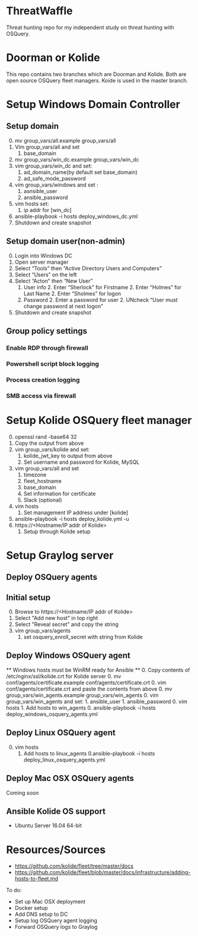 # ThreatWaffle
Threat hunting repo for my independent study on threat hunting with OSQuery.

# Doorman or Kolide
This repo contains two branches which are Doorman and Kolide. Both are open source OSQuery fleet managers. Koide is used in the master branch.

# Setup Windows Domain Controller
## Setup domain
0. mv group_vars/all.example group_vars/all
0. Vim group_vars/all and set
    1. base_domain  
0. mv group_vars/win_dc.example group_vars/win_dc
0. vim group_vars/win_dc and set:
    1. ad_domain_name(by default set base_domain)
    1. ad_safe_mode_password
0. vim group_vars/windows and set :
    1. asnsible_user
    1. ansible_password
0. vim hosts set:
    1. ip addr for [win_dc]
0. ansible-playbook -i hosts deploy_windows_dc.yml
0. Shutdown and create snapshot

## Setup domain user(non-admin)
0. Login into Windows DC
0. Open server manager
0. Select “Tools” then “Active Directory Users and Computers”
0. Select “Users” on the left
0. Select “Acton” then “New User”
    1. User info
        2. Enter “Sherlock” for Firstname
        2. Enter “Holmes” for Last Name
        2. Enter “Sholmes” for logon
    1. Password
        2. Enter a password for user
        2. UNcheck “User must change password at next logon”
0. Shutdown and create snapshot

## Group policy settings
### Enable RDP through firewall

### Powershell script block logging

### Process creation logging

### SMB access via firewall

# Setup Kolide OSQuery fleet manager
0. openssl rand -base64 32
0. Copy the output from above
0. vim group_vars/kolide and set:
    1. kolide_jwt_key to output from above
    1. Set username and password for Kolide, MySQL
0. vim group_vars/all and set
    1. timezone
    1. fleet_hostname
    1. base_domain
    1. Set information for certificate
    1. Slack (optional)
0. vim hosts
    1. Set management IP address under [kolide]
0. ansible-playbook -i hosts deploy_kolide.yml -u <ubuntu local user>
0. https://<Hostname/IP addr of Kolide>
    1. Setup through Kolide setup

# Setup Graylog server


## Deploy OSQuery agents
## Initial setup
0. Browse to https://<Hostname/IP addr of Kolide>
0. Select "Add new host" in top right
0. Select "Reveal secret" and copy the string
0. vim group_vars/agents
    1. set osquery_enroll_secret with string from Kolide

## Deploy Windows OSQuery agent
** Windows hosts must be WinRM ready for Ansible **
0. Copy contents of /etc/nginx/ssl/kolide.crt for Kolide server
0. mv conf/agents/certificate.example conf/agents/certificate.crt
0. vim conf/agents/certificate.crt and paste the contents from above
0. mv group_vars/win_agents.example group_vars/win_agents
0. vim group_vars/win_agents and set:
    1. ansible_user
    1. ansible_password
0. vim hosts
    1. Add hosts to win_agents
0. ansible-playbook -i hosts deploy_windows_osquery_agents.yml

## Deploy Linux OSQuery agent
0. vim hosts
    1. Add hosts to linux_agents
0.ansible-playbook -i hosts deploy_linux_osquery_agents.yml

## Deploy Mac OSX OSQuery agents
Coming soon

## Ansible Kolide OS support
* Ubuntu Server 16.04 64-bit

# Resources/Sources
* https://github.com/kolide/fleet/tree/master/docs
* https://github.com/kolide/fleet/blob/master/docs/infrastructure/adding-hosts-to-fleet.md


To do:
* Set up Mac OSX deployment
* Docker setup
* Add DNS setup to DC
* Setup log OSQuery agent logging
* Forward OSQuery logs to Graylog
